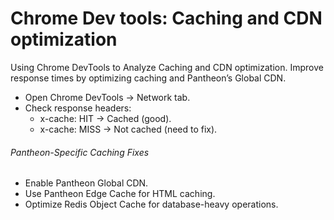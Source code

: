 #  Chrome Dev tools: Caching and CDN optimization
Using Chrome DevTools to Analyze Caching and CDN optimization. Improve response times by optimizing caching and Pantheon’s Global CDN.

- Open Chrome DevTools → Network tab.
- Check response headers:
    - x-cache: HIT → Cached (good).
    - x-cache: MISS → Not cached (need to fix).

###### Pantheon-Specific Caching Fixes
- Enable Pantheon Global CDN.
- Use Pantheon Edge Cache for HTML caching.
- Optimize Redis Object Cache for database-heavy operations.